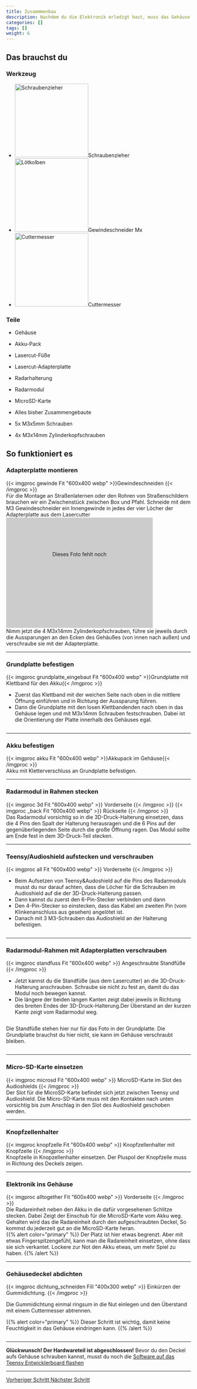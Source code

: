 ```yaml
---
title: Zusammmenbau
description: Nachdem du die Elektronik erledigt hast, muss das Gehäuse vorbereitet und alles zusammengebaut werden.
categories: []
tags: []
weight: 6
---
```


## Das brauchst du

<div class="row">
    <div class="col-md-6">
       <h3>Werkzeug</h3>
       <ul>
       <li><img src="/icons/screwdriver.webp" alt="Schraubenzieher" width="200"/>Schraubenzieher</li>
        <li><img src="/icons/gewinde.webp" alt="Lötkolben" width="200"/>Gewindeschneider Mx</li>
        <li><img src="/icons/cutter.webp" alt="Cuttermesser" width="200"/>Cuttermesser</li>
       </ul>
    </div>
    <div class="col-md-6 col-sm-6 col-xs-12">
    <h3>Teile</h3>

    
  - Gehäuse
  - Akku-Pack
  - Lasercut-Füße
  - Lasercut-Adapterplatte
  - Radarhalterung
  - Radarmodul
  - MicroSD-Karte
  - Alles bisher Zusammengebaute
  - 5x M3x5mm Schrauben
  - 4x M3x14mm Zylinderkopfschrauben



        
      </div>
</div>

## So funktioniert es 

<div class="row">

### Adapterplatte montieren


<div class="col-md-6">
       {{< imgproc gewinde Fit "600x400 webp" >}}Gewindeschneiden
{{< /imgproc >}} </div>
    <div class="col-md-6" style="display: flex; flex-direction: column; justify-content: center;">
Für die Montage an Straßenlaternen oder den Rohren von Straßenschildern brauchen wir ein Zwischenstück zwischen Box und Pfahl. 
Schneide mit dem M3 Gewindeschneider ein Innengewinde in jedes der vier Löcher der Adapterplatte aus dem Lasercutter 
    </div>
</div>

<div class="row">
<div class="col-md-6">
       <div style="width: 400px; height: 300px; background-color: #cccccc; text-align: center; line-height: 200px;">
    Dieses Foto fehlt noch
</div> </div>
    <div class="col-md-6" style="display: flex; flex-direction: column; justify-content: center;">
Nimm jetzt die 4 M3x14mm Zylinderkopfschrauben, führe sie jeweils durch die Aussparungen an den Ecken des Gehäußes (von innen nach außen) und verschraube sie mit der Adapterplatte.
    </div>
</div>
<hr class="my-4"> <!-- Trennlinie -->



### Grundplatte befestigen
<div class="row">
    <div class="col-md-6">
       {{< imgproc grundplatte_eingebaut Fit "600x400 webp" >}}Grundplatte mit Klettband für den Akku{{< /imgproc >}} </div>
    <div class="col-md-6" style="display: flex; flex-direction: column; justify-content: center;">

<ul><li>Zuerst das Klettband mit der weichen Seite nach oben in die mittlere Öffnung einführen und in Richtung der Aussparung führen.</li>

<li>Dann die Grundplatte mit den losen Klettbandenden nach oben in das Gehäuse legen und mit M3x14mm Schrauben festschrauben. Dabei ist die Orientierung der Platte innerhalb des Gehäuses egal.</li>
</ul>
    </div>
</div>
<hr class="my-4"> <!-- Trennlinie -->



<div class="row">

### Akku befestigen
<div class="col-md-6">
       {{< imgproc akku Fit "600x400 webp" >}}Akkupack im Gehäuse{{< /imgproc >}}</div>
    <div class="col-md-6" style="display: flex; flex-direction: column; justify-content: center;">
Akku mit Kletterverschluss an Grundplatte befestigen.
    </div>
</div>
<hr class="my-4"> <!-- Trennlinie -->


<div class="row">


### Radarmodul in Rahmen stecken
<div class="col-md-6">
       {{< imgproc 3d Fit "600x400 webp" >}} Vorderseite {{< /imgproc >}}
       {{< imgproc _back Fit "600x400 webp" >}} Rückseite {{< /imgproc >}}
</div>
    <div class="col-md-6" style="display: flex; flex-direction: column; justify-content: center;">
 Das Radarmodul vorsichtig so in die 3D-Druck-Halterung einsetzen, dass die 4 Pins den Spalt der Halterung herausragen und die 6 Pins auf der gegenüberliegenden Seite durch die große Öffnung ragen. Das Modul sollte am Ende fest in dem 3D-Druck-Teil stecken.
    </div>
</div>
<hr class="my-4"> 
<div class="row">

### Teensy/Audioshield aufstecken und verschrauben
<div class="col-md-6">
       {{< imgproc all Fit "600x400 webp" >}} Vorderseite {{< /imgproc >}} </div>
<div class="col-md-6" style="display: flex; flex-direction: column; justify-content: center;">

- Beim Aufsetzen von Teensy&Audoshield auf die Pins des Radarmoduls musst du nur darauf achten, dass die Löcher für die Schrauben im Audioshield auf die der 3D-Druck-Halterung passen.
- Dann kannst du zuerst den 6-Pin-Stecker verbinden und dann
- Den 4-Pin-Stecker so einstecken, dass das Kabel am zweiten Pin (vom Klinkenanschluss aus gesehen) angelötet ist. 
- Danach mit 3 M3-Schrauben das Audioshield an der Halterung befestigen. 
    </div>
</div>
<hr class="my-4"> <!-- Trennlinie -->

<div class="row">

### Radarmodul-Rahmen mit Adapterplatten verschrauben
<div class="col-md-6">
       {{< imgproc standfuss Fit "600x400 webp" >}} Angeschraubte Standfüße {{< /imgproc >}} </div>
<div class="col-md-6" style="display: flex; flex-direction: column; justify-content: center;">

- Jetzt kannst du die Standfüße (aus dem Lasercutter) an die 3D-Druck-Halterung anschrauben. Schraube sie nicht zu fest an, damit du das Modul noch bewegen kannst. 
- Die längere der beiden langen Kanten zeigt dabei jeweils in Richtung des breiten Endes der 3D-Druck-Halterung.Der Überstand an der kurzen Kante zeigt vom Radarmodul weg.


Die Standfüße stehen hier nur für das Foto in der Grundplatte. Die Grundplatte brauchst du hier nicht, sie kann im Gehäuse verschraubt bleiben.  
    </div>
</div>
<hr class="my-4"> <!-- Trennlinie -->

<div class="row">

### Micro-SD-Karte einsetzen
<div class="col-md-6">
       {{< imgproc microsd Fit "600x400 webp" >}} MicroSD-Karte im Slot des Audioshields {{< /imgproc >}} </div>
<div class="col-md-6" style="display: flex; flex-direction: column; justify-content: center;">
Der Slot für die MicroSD-Karte befindet sich jetzt zwischen Teensy und Audioshield. Die Micro-SD-Karte muss mit den Kontakten nach unten vorsichtig bis zum Anschlag in den Slot des Audioshield geschoben werden.
    </div>
</div>
<hr class="my-4"> <!-- Trennlinie -->

### Knopfzellenhalter
<div class="row">
    <div class="col-md-6">
       {{< imgproc knopfzelle Fit "600x400 webp" >}} Knopfzellenhalter mit Knopfzelle {{< /imgproc >}} </div>
    <div class="col-md-6" style="display: flex; flex-direction: column; justify-content: center;">
Knopfzelle in Knopzellenhalter einsetzen. Der Pluspol der Knopfzelle muss in Richtung des Deckels zeigen. 
    </div>
</div>
<hr class="my-4"> <!-- Trennlinie -->


<div class="row">

### Elektronik ins Gehäuse
<div class="col-md-6">
       {{< imgproc alltogether Fit "600x400 webp" >}} Vorderseite {{< /imgproc >}} </div>
<div class="col-md-6" style="display: flex; flex-direction: column; justify-content: center;">
Die Radareinheit neben den Akku in die dafür vorgesehenen Schlitze stecken. Dabei Zeigt der Einschub für die MicroSD-Karte vom Akku weg. Gehalten wird das die Radareinheit durch den aufgeschraubten Deckel, So kommst du jederzeit gut an die MicroSD-Karte heran. 
<br>
{{% alert color="primary" %}}
Der Platz ist hier etwas begrenzt. Aber mit etwas Fingerspitzengefühl, kann man die Radareinheit einsetzen, ohne dass sie sich verkantet. Lockere zur Not den Akku etwas, um mehr Spiel zu haben.  
{{% /alert %}}
 </div>
</div>
<hr class="my-4"> <!-- Trennlinie -->

<div class="row">

### Gehäusedeckel abdichten
<div class="col-md-6">
       
{{< imgproc dichtung_schneiden Fill "400x300 webp" >}}
Einkürzen der Gummidichtung.
{{< /imgproc >}}

       
</div>
    <div class="col-md-6" style="display: flex; flex-direction: column; justify-content: center;">
Die Gummidichtung einmal ringsum in die Nut einlegen und den Überstand mit einem Cuttermesser abtrennen. <br>

{{% alert color="primary" %}}
Dieser Schritt ist wichtig, damit keine Feuchtigkeit in das Gehäuse eindringen kann.
{{% /alert %}}


</div>
</div>
<hr class="my-4"> <!-- Trennlinie -->

**Glückwunsch! Der Hardwareteil ist abgeschlossen!**  Bevor du den Deckel aufs Gehäuse schrauben kannst, musst du noch die <a href="/docs/softwareinstallation/">Software auf das Teensy Entwicklerboard flashen</a> 

<hr class="my-4">

<div class="d-flex justify-content-between">
  <a class="btn btn-sm btn-primary me-3 mb-4" href="../elektronik/vorbereitung-radaranschluss">
<i class="fas fa-arrow-alt-circle-left me-2"></i> Vorheriger Schritt 
  </a>
  <a class="btn btn-sm btn-primary mb-4" href="../../softwareinstallation/">
    Nächster Schritt <i class="fas fa-arrow-alt-circle-right ms-2"></i>
  </a>
</div>
